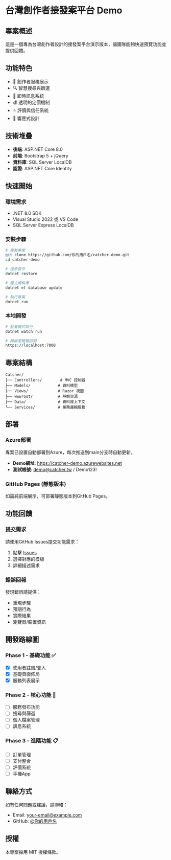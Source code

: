 # 台灣創作者接發案平台 Demo

## 專案概述
這是一個專為台灣創作者設計的接發案平台演示版本，讓團隊能夠快速預覽功能並提供回饋。

## 功能特色
- 🎨 創作者服務展示
- 🔍 智慧搜尋與篩選
- 💬 即時訊息系統
- 💰 透明的定價機制
- ⭐ 評價與信任系統
- 📱 響應式設計

## 技術堆疊
- **後端**: ASP.NET Core 8.0
- **前端**: Bootstrap 5 + jQuery
- **資料庫**: SQL Server LocalDB
- **認證**: ASP.NET Core Identity

## 快速開始

### 環境需求
- .NET 8.0 SDK
- Visual Studio 2022 或 VS Code
- SQL Server Express LocalDB

### 安裝步驟
```bash
# 複製專案
git clone https://github.com/你的用戶名/catcher-demo.git
cd catcher-demo

# 還原套件
dotnet restore

# 建立資料庫
dotnet ef database update

# 執行專案
dotnet run
```

### 本地開發
```bash
# 監看模式執行
dotnet watch run

# 開啟瀏覽器訪問
https://localhost:7000
```

## 專案結構
```
Catcher/
├── Controllers/        # MVC 控制器
├── Models/            # 資料模型
├── Views/             # Razor 視圖
├── wwwroot/           # 靜態資源
├── Data/              # 資料庫上下文
└── Services/          # 業務邏輯服務
```

## 部署

### Azure部署
專案已設置自動部署到Azure，每次推送到main分支時自動更新。

- **Demo網址**: https://catcher-demo.azurewebsites.net
- **測試帳號**: demo@catcher.tw / Demo123!

### GitHub Pages (靜態版本)
如需純前端展示，可部署靜態版本到GitHub Pages。

## 功能回饋

### 提交需求
請使用GitHub Issues提交功能需求：
1. 點擊 [Issues](https://github.com/你的用戶名/catcher-demo/issues)
2. 選擇對應的模板
3. 詳細描述需求

### 錯誤回報
發現錯誤請提供：
- 重現步驟
- 預期行為
- 實際結果
- 瀏覽器/裝置資訊

## 開發路線圖

### Phase 1 - 基礎功能 ✅
- [x] 使用者註冊/登入
- [x] 基礎頁面佈局
- [x] 服務列表展示

### Phase 2 - 核心功能 🚧
- [ ] 服務發布功能
- [ ] 搜尋與篩選
- [ ] 個人檔案管理
- [ ] 訊息系統

### Phase 3 - 進階功能 📋
- [ ] 訂單管理
- [ ] 支付整合
- [ ] 評價系統
- [ ] 手機App

## 聯絡方式
如有任何問題或建議，請聯絡：
- Email: your-email@example.com
- GitHub: [@你的用戶名](https://github.com/你的用戶名)

## 授權
本專案採用 MIT 授權條款。
